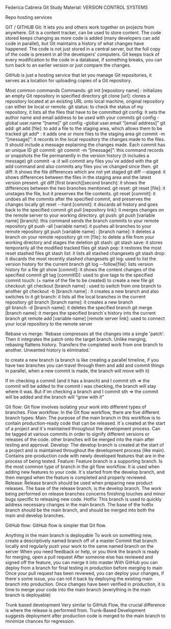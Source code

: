 Federica Cabrera Git Study Material:
VERSION CONTROL SYSTEMS

Repo hosting services

GIT / GITHUB
Git: It lets you and others work together on projects from anywhere. Git is a content tracker, can be used to store content. The code stored keeps changing as more code is added (many developers can add code in parallel), but Git maintains a history of what changes have happened. The code is not just stored in a central server, but the full copy of the code is present in all the developers’ computers.  Git keeps track of every modification to the code in a database, if something breaks, you can turn back to an earlier version or just compare the changes.

GitHub is just a hosting service that let you manage Git repositories, it serves as a location for uploading copies of a Git repository. 

Most common commands Commands:
git init [repository name] : initializes an empty Git repository in specified directory
git clone [url]: clones a repository located at an existing URL onto local machine, original repository can either be local or remote.
git status: to check the status of my repository, it lists all the files that have to be committed
git config: It sets the author name and email address to be used with your commits
git config -global user.name “[name]”
git config -global user.email “[email address]”
git add:
git add [file]: to add a file to the staging area, which allows them to be tracked
git add* : it adds one or more files to the staging area
git commit -m ”[message]”: it records in the local repository the changes made to the files. It should include a message explaining the changes made. Each commit has an unique ID
git commit: 
git commit -m “[message]”: this command records or snapshots the file permanently in the version history (it includes a message)
git commit -a :it will commit any files you´ve added with the git add command and also commits any files you´ve changed since then.
git diff: It shows the file differences which are not yet staged
git diff --staged: it shows differences between the files in the staging area and the latest version present.
git diff [first branch][second branch]: it shows the differences between the two branches mentioned.
git reset: 
git reset [file]: it unstages the file, but it preserves the file contents.
git reset [commit]: it undoes all the commits after the specified commit, and preserves the changes locally
git reset --hard [commit]: it discards all history and goes back to the specified commit
git pull [repository link]: it merges changes on the remote server to your working directory.
git push: 
git push [variable name] [branch]: this command sends the branch commits to your remote repository 
git push -all [variable name]: it pushes all branches to your remote repository 
git push [variable name] : [branch name]: it deletes a branch on your remote repository
git rm [file]: to delete a file from your working directory and stages the deletion
git stash: 
git stash save: it stores temporarily all the modified tracked files
git stash pop: it restores the most reset stashed files
git stash list: it lists all stashed changesets
git stash drop: it discards the most recently stashed changesets
git log: used to list the version history for the current branch
git log --follow[file]: lists version history for a file
git show [commit]: it shows the content changes of the specified commit
git tag [commitID]: used to give tags to the specified commit
touch: (+ name of the file to be created) to create a new file 
git checkout:
git checkout [branch name] : used to switch from one branch to another 
git checkout -b [branch name] : it creates a new branch and also switches to it
git branch: it lists all the local branches in the current repository
git branch [branch name]: it creates a new branch  
git branch -d [branch name]: it deletes the specified branch 
git merge [branch name]: it merges the specified branch´s history into the current branch
git remote add [variable name] [remote server link]: used to connect your local repository to the remote server


Rebase vs merge:
'Rebase compresses all the changes into a single 'patch'. Then it integrates the patch onto the target branch. Unlike merging, rebasing flattens history. Transfers the completed work from one branch to another. Unwanted history is eliminated.'

to create a new branch (a branch is like creating a parallel timeline, if you have two branches you can travel through them and add and commit things in parallel, when a new commit is made, the branch will move with it) 


If im checking a commit (and it has a branch)  and I commit sth => the commit will be added to the commit i was checking, the branch will stay where it was. But if im checking a branch and I commit sth => the commit will be added and the branch will “grow with it”

Git flow:
Git flow involves isolating your work into different types of branches. 
Flow workflow:
In the Git flow workflow, there are five different branch types:
Main:
The purpose of the main branch in this workflow is to contain production-ready code that can be released. It´s created at the start of a project and it´s maintained throughout the development process. Can be tagged at various commits in order to signify different versions or releases of the code. other branches will be merged into the main after testing and approval.
Develop:
The develop branch is created at the start of a project and is maintained throughout the development process (like main). Contains pre-production code with newly developed features that are in the process of being tested.
Feature:
Feature branch is a supporting branch. Is the most common type of branch in the git flow workflow. It is used when adding new features to your code. It´s started from the develop branch, and then merged when the feature is completed and properly reviewed. 
Release:
Release branch should be used when preparing new product releases. The base of the release branch, is the develop branch. The work being performed on release branches concerns finishing touches and minor bugs specific to releasing new code. 
Hotfix:
This branch is used to quickly address necessary changes in the main branch. The base of the hotfix branch should be the main branch, and should be merged into both the main and develop branches.

GitHub flow:
GitHub flow is simpler that Git flow.

Anything in the main branch is deployable 
To work on something new, create a descriptively named branch off of a master 
Commit that branch locally and regularly push your work to the same named branch on the server
When  you need feedback or help, or you think the branch is ready for merging, open a pull request
After someone else has reviewed and signed off the feature, you can merge it into master
With GitHub you can deploy from a branch for final testing in production before merging to main
Once your pull request has been reviewed, you can deploy your changes, if there´s some issue, you can roll it back by deploying the existing main branch into production.
Once changes have been verified in production, it is time to merge your code into the main branch (everything in the main branch is deployable) 

Trunk based development
Very similar to GitHub Flow, the crucial difference is where the release is performed from. Trunk-Based Development suggests deployment after production code is merged to the main branch to minimize chances for regression. 
